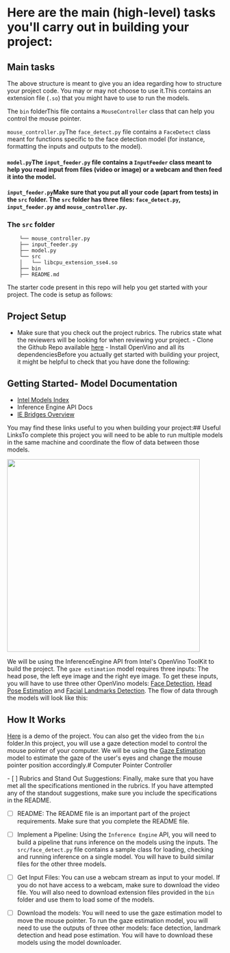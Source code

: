 # Here are the main (high-level) tasks you'll carry out in building your project:

## Main tasks 


The above structure is meant to give you an idea regarding how to structure your project code. You may or may not choose to use it.  This contains an extension file (`.so`) that you might have to use to run the models.

The `bin` folder  This file contains a `MouseController` class that can help you control the mouse pointer.

 `mouse_controller.py`  The `face_detect.py` file contains a `FaceDetect` class meant for functions specific to the face detection model (for instance, formatting the inputs and outputs to the model). 

#### `model.py`  The `input_feeder.py` file contains a `InputFeeder` class meant to help you read input from files (video or image) or a webcam and then feed it into the model.  

#### `input_feeder.py`  Make sure that you put all your code (apart from tests) in the `src` folder. The `src` folder has three files: `face_detect.py`, `input_feeder.py` and `mouse_controller.py`. 

### The `src` folder  

```
    └── mouse_controller.py
     ├── input_feeder.py
     ├── model.py
     └── src
     │   └── libcpu_extension_sse4.so 
    ├── bin
     ├── README.md
```

 The starter code present in this repo will help you get started with your project. The code is setup as follows: 

## Project Setup  

- Make sure that you check out the project rubrics. The rubrics state what the reviewers will be looking for when reviewing your project.
 - Clone the Github Repo available [here]()
 - Install OpenVino and all its dependencies  Before you actually get started with building your project, it might be helpful to check that you have done the following: 

## Getting Started  - Model Documentation
- [Intel Models Index](https://docs.openvinotoolkit.org/latest/_models_intel_index.html) 
- Inference Engine API Docs
- [IE Bridges Overview](https://docs.openvinotoolkit.org/latest/_inference_engine_ie_bridges_python_docs_api_overview.html)

You may find these links useful to you when building your project: ## Useful Links  To complete this project you will need to be able to run multiple models in the same machine and coordinate the flow of data between those models.  

 <img src=bin/model_flow.png width="450" height="450" /> 

  We will be using the InferenceEngine API from Intel's OpenVino ToolKit to build the project. 
The `gaze estimation` model requires three inputs: 
The head pose, the left eye image and the right eye image. 
To get these inputs, you will have to use three other OpenVino models: 
[Face Detection](https://docs.openvinotoolkit.org/latest/_models_intel_face_detection_adas_binary_0001_description_face_detection_adas_binary_0001.html), 
[Head Pose Estimation](https://docs.openvinotoolkit.org/latest/_models_intel_head_pose_estimation_adas_0001_description_head_pose_estimation_adas_0001.html) and 
[Facial Landmarks Detection](https://docs.openvinotoolkit.org/latest/_models_intel_landmarks_regression_retail_0009_description_landmarks_regression_retail_0009.html). 
The flow of data through the models will look like this:

## How It Works

[Here](https://drive.google.com/open?id=1O7u5gYcGzajRHAOro59-RvMavyTo_qm3) is a demo of the project. You can also get the video from the `bin` folder.  In this project, you will use a gaze detection model to control the mouse pointer of your computer. We will be using the [Gaze Estimation](https://docs.openvinotoolkit.org/latest/_models_intel_gaze_estimation_adas_0002_description_gaze_estimation_adas_0002.html) model to estimate the gaze of the user's eyes and change the mouse pointer position accordingly.  # Computer Pointer Controller 

                                                                                               - [ ] Rubrics and Stand Out Suggestions: Finally, make sure that you have met all the specifications mentioned in the rubrics. If you have attempted any of the standout suggestions, make sure you include the specifications in the README. 

- [ ] README: The README file is an important part of the project requirements. Make sure that you complete the README file. 

- [ ] Implement a Pipeline: Using the `Inference Engine` API, you will need to build a pipeline that runs inference on the models using the inputs. The `src/face_detect.py` file contains a sample class for loading, checking and running inference on a single model. You will have to build similar files for the other three models. 

- [ ] Get Input Files: You can use a webcam stream as input to your model. If you do not have access to a webcam, make sure to download the video file. You will also need to download extension files provided in the `bin` folder and use them to load some of the models. 

- [ ] Download the models: You will need to use the gaze estimation model to move the mouse pointer. To run the gaze estimation model, you will need to use the outputs of three other models: face detection, landmark detection and head pose estimation. You will have to download these models using the model downloader. 
